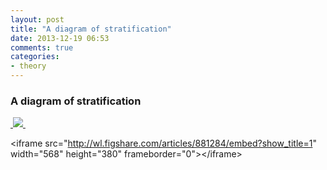 ```yaml
---
layout: post
title: "A diagram of stratification"
date: 2013-12-19 06:53
comments: true
categories:
- theory
---
```


### A diagram of stratification

[ ![][image-1] ][1]

\<iframe src="http://wl.figshare.com/articles/881284/embed?show_title=1" width="568" height="380" frameborder="0"\>\</iframe\>

[1]:	http://figshare.com/articles/Diagram_of_Stratification/881284

[image-1]:	http://files.figshare.com/1321342/Deleuze_Guattari_Diagram_Stratification.jpeg
